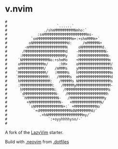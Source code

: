 # v.nvim

```
#
#                       `......`
#                 ./shmMMMMMMMMMNmho:`
#              :smMMMMMMMMMMMMMMMMMMMMms-
#           `omMMMMMMMMMMMMMMMMm+:+shmMMMm+`
#          oNMMMMMMMMMMMMMMMMd:     /mMMMMMN+
#        -mMMMMMMMMMMMMMMMMMN     oNMMMMMMMMMd.
#       /MMMMMMMMMMMMMMMMMMMd    -MMMMMMMMMMMMN-
#      :MMMMMMMMMMMMMMMMMMMMy    :MMMMMMMMMMMMMN-
#     `NMMMMMMMMMMMMNo:+shmMo    +MMMMMMMMMMMMMMm
#     oMMMMMMMMMMMm/     :hM+    oMMMMMMMMMMMMMMM/
#     mMMMMMMMMMMM/    /mMMMs    yMMMMMMMMMMMMMMMh
#    `MMMMMMMMMMMMM/   :MMMMMs   hMMMMMMMMMMMMMMMm
#    `MMMMMMMMMMMMMM:   /MMMMMs  mMMMMMMMMMMMMMMMd
#     hMMMMMMMMMMMMMM:   /MMMMMs NMMMMMMMMMMMMMMMs
#     :MMMMMMMMMMMMMMM:   /MMMMMyMMMMMMMMMMMMMMMM-
#      hMMMMMMMMMMMMMMN:   /MMMMMMMMMMMMMMMMMMMMs
#      `dMMMMMMMMMMMMMMN-   /MMMMMMMMMMMMMMMMMMh
#       `hMMMMMMMMMMMMMMN-   /MMMMMMMMMMMMMMMMy
#         +NMMMMMMMMMMMMMN-   +MMMMMMMMMMMMMN/
#          `sNMMMMMMMMMMMMN+:` +MMMMMMMMMMNo`
#            `+dMMMMMMMMMMMMMMNdNMMMMMMMd/`
#               .+hNMMMMMMMMMMMMMMMMmy/`
#                   `:+oyyhhhhyso/-`
#
```

A fork of the [LazyVim](https://github.com/LazyVim/LazyVim) starter.

Build with [.neovim](https://github.com/neovim/neovim) from [.dotfiles](https://github.com/Vvkmnn/dotfiles/)
